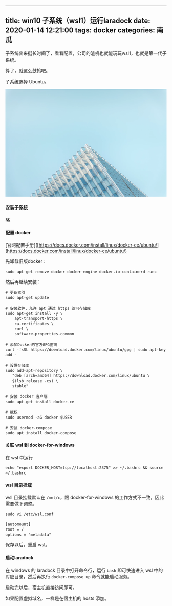 
---
title: win10 子系统（wsl1）运行laradock
date: 2020-01-14 12:21:00
tags: docker
categories: 南瓜
---


子系统出来挺长时间了，看看配置，公司的渣机也就能玩玩wsl1，也就是第一代子系统。

算了，就这么鼓捣吧。

子系统选择 Ubuntu。

![](wsl-laradock/cover.png)

<!-- more -->

#### 安装子系统
略

#### 配置 docker
[官网配置手册]([https://docs.docker.com/install/linux/docker-ce/ubuntu/](https://docs.docker.com/install/linux/docker-ce/ubuntu/)


先卸载旧版docker：
```
sudo apt-get remove docker docker-engine docker.io containerd runc
```

然后再继续安装：
```
# 更新索引
sudo apt-get update

# 安装软件，允许 apt 通过 https 访问存储库
sudo apt-get install -y \
    apt-transport-https \
    ca-certificates \
    curl \
    software-properties-common

# 添加Docker的官方GPG密钥
curl -fsSL https://download.docker.com/linux/ubuntu/gpg | sudo apt-key add -

# 设置存储库
sudo add-apt-repository \
   "deb [arch=amd64] https://download.docker.com/linux/ubuntu \
   $(lsb_release -cs) \
   stable"

# 安装 docker 客户端
sudo apt-get install docker-ce

# 赋权
sudo usermod -aG docker $USER

# 安装 docker-compose
sudo apt install docker-compose

```

#### 关联 wsl 到 docker-for-windows
在 wsl 中运行
```
echo "export DOCKER_HOST=tcp://localhost:2375" >> ~/.bashrc && source ~/.bashrc
```

#### wsl 目录挂载
wsl 目录挂载默认在 `/mnt/c`，跟 docker-for-windows 的工作方式不一致，因此需要做下调整。

```
sudo vi /etc/wsl.conf

[automount]
root = /
options = "metadata"
```
保存以后，重启 wsl。

#### 启动laradock
在 windows 的 laradock 目录中打开命令行，运行 `bash` 即可快速进入 wsl 中的对应目录，然后再执行 `docker-compose up` 命令就能启动服务。

启动完以后，宿主机直接访问即可。

如果配置虚拟域名，一样是在宿主机的 hosts 添加。

